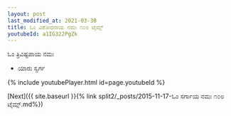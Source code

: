 ```yaml
---
layout: post
last_modified_at: 2021-03-30
title: ಓಂ ವಿಶೋಧನಾಯ ನಮಃ ೧೦೮ ಟೈಮ್ಸ್
youtubeId: a1IG322PgZk
---
```

 
 
 ಓಂ ತ್ರಿವಿಷ್ಟಪಾಯ ನಮಃ  
 
 -  ಯಾರು ಸ್ವರ್ಗ 
 
  
 
  
 
 
 
 
 
 


{% include youtubePlayer.html id=page.youtubeId %}
 
[Next]({{ site.baseurl }}{% link  split2/_posts/2015-11-17-ಓಂ ಸರ್ಗಾಯ ನಮಃ ೧೦೮ ಟೈಮ್ಸ್.md%})
 
